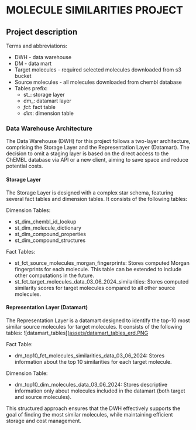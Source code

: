 # MOLECULE SIMILARITIES PROJECT

## Project description

Terms and abbreviations:
* DWH - data warehouse
* DM - data mart
* Target molecules - required selected molecules downloaded from s3 bucket
* Source molecules - all molecules downloaded from chembl database
* Tables prefix:
   - st_: storage layer
   - dm_: datamart layer
   - _fct_: fact table
   - _dim_: dimension table


### Data Warehouse Architecture
The Data Warehouse (DWH) for this project follows a two-layer architecture, comprising the Storage Layer and the Representation Layer (Datamart). 
The decision to omit a staging layer is based on the direct access to the ChEMBL database via API or a new client, aiming to save space and reduce potential costs.

#### Storage Layer
The Storage Layer is designed with a complex star schema, featuring several fact tables and dimension tables. 
It consists of the following tables:

Dimension Tables:
- st_dim_chembl_id_lookup
- st_dim_molecule_dictionary
- st_dim_compound_properties
- st_dim_compound_structures

Fact Tables:
- st_fct_source_molecules_morgan_fingerprints: Stores computed Morgan fingerprints for each molecule. This table can be extended to include other computations in the future.
- st_fct_target_molecules_data_03_06_2024_similarities: Stores computed similarity scores for target molecules compared to all other source molecules.


#### Representation Layer (Datamart)
The Representation Layer is a datamart designed to identify the top-10 most similar source molecules for target molecules. 
It consists of the following tables:
![datamart_tables]([assets/datamart_tables_erd.PNG](https://github.com/Natalia-QA1/quantori-final-project/blob/main/assets/datamart_tables_erd.PNG)

Fact Table:
- dm_top10_fct_molecules_similarities_data_03_06_2024: Stores information about the top 10 similarities for each target molecule.

Dimension Table:
- dm_top10_dim_molecules_data_03_06_2024: Stores descriptive information only about molecules included in the datamart (both target and source molecules).

This structured approach ensures that the DWH effectively supports the goal of finding the most similar molecules, while maintaining efficient storage and cost management.
